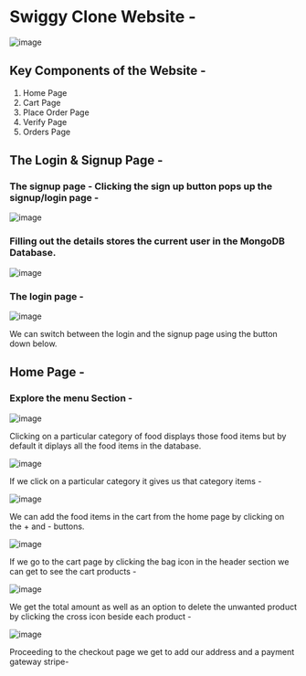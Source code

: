 # Swiggy Clone Website - <br/>

![image](https://github.com/user-attachments/assets/f83003c3-a3d1-4cf5-9566-3a7813013360)


## Key Components of the Website - <br/>
1. Home Page
2. Cart Page
3. Place Order Page
4. Verify Page
5. Orders Page

## The Login & Signup Page - 

### The signup page - Clicking the sign up button pops up the signup/login page - 

![image](https://github.com/user-attachments/assets/12a85362-13f2-4f18-8e1d-8e07c0f9f037)

### Filling out the details stores the current user in the MongoDB Database.

![image](https://github.com/user-attachments/assets/5905ccb9-6c93-4d11-a7f8-97edaa679a4c)


### The login page - 

![image](https://github.com/user-attachments/assets/595b9a89-a174-4215-9c49-973ccfb38802)

We can switch between the login and the signup page using the button down below.


## Home Page - 

### Explore the menu Section - 

![image](https://github.com/user-attachments/assets/fc992e6a-5f32-4bdc-bdb5-09c1ffecbada)

Clicking on a particular category of food displays those food items but by default it diplays all the food items in the database.

![image](https://github.com/user-attachments/assets/9a77d5d3-f1d2-4236-8bad-765df9da349c)

If we click on a particular category it gives us that category items - 

![image](https://github.com/user-attachments/assets/19fe12da-044b-44d1-889a-e789d2d39c04)


We can add the food items in the cart from the home page by clicking on the + and - buttons.

![image](https://github.com/user-attachments/assets/0c9bf68d-d271-4ce8-93a3-88e819182346)

If we go to the cart page by clicking the bag icon in the header section we can get to see the cart products - 

![image](https://github.com/user-attachments/assets/e8c0817c-ac18-4e8e-ad5b-76a367d9fcfc)

We get the total amount as well as an option to delete the unwanted product by clicking the cross icon beside each product - 

![image](https://github.com/user-attachments/assets/50fd3c7c-5dd3-4185-97dc-38da7c0b1aef)

Proceeding to the checkout page we get to add our address and a payment gateway stripe- 
















